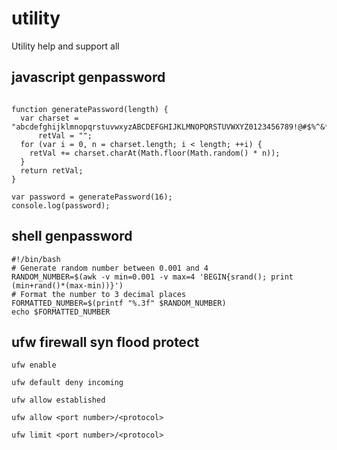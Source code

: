 # utility
Utility help and support all

## javascript genpassword 

````

function generatePassword(length) {
  var charset = "abcdefghijklmnopqrstuvwxyzABCDEFGHIJKLMNOPQRSTUVWXYZ0123456789!@#$%^&*",
      retVal = "";
  for (var i = 0, n = charset.length; i < length; ++i) {
    retVal += charset.charAt(Math.floor(Math.random() * n));
  }
  return retVal;
}

var password = generatePassword(16);
console.log(password);
````

## shell genpassword

````
#!/bin/bash
# Generate random number between 0.001 and 4
RANDOM_NUMBER=$(awk -v min=0.001 -v max=4 'BEGIN{srand(); print (min+rand()*(max-min))}')
# Format the number to 3 decimal places
FORMATTED_NUMBER=$(printf "%.3f" $RANDOM_NUMBER)
echo $FORMATTED_NUMBER
````

## ufw firewall syn flood protect

````
ufw enable

ufw default deny incoming

ufw allow established

ufw allow <port number>/<protocol>

ufw limit <port number>/<protocol>
````
